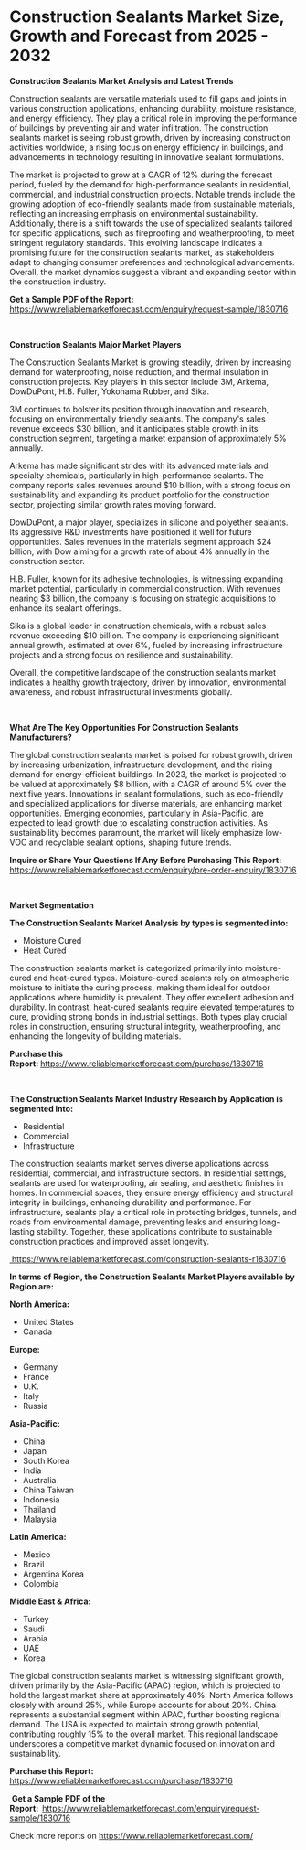 <p><h1>Construction Sealants Market Size, Growth and Forecast from 2025 - 2032</h1></p><p><strong>Construction Sealants Market Analysis and Latest Trends</strong></p>
<p><p>Construction sealants are versatile materials used to fill gaps and joints in various construction applications, enhancing durability, moisture resistance, and energy efficiency. They play a critical role in improving the performance of buildings by preventing air and water infiltration. The construction sealants market is seeing robust growth, driven by increasing construction activities worldwide, a rising focus on energy efficiency in buildings, and advancements in technology resulting in innovative sealant formulations.</p><p>The market is projected to grow at a CAGR of 12% during the forecast period, fueled by the demand for high-performance sealants in residential, commercial, and industrial construction projects. Notable trends include the growing adoption of eco-friendly sealants made from sustainable materials, reflecting an increasing emphasis on environmental sustainability. Additionally, there is a shift towards the use of specialized sealants tailored for specific applications, such as fireproofing and weatherproofing, to meet stringent regulatory standards. This evolving landscape indicates a promising future for the construction sealants market, as stakeholders adapt to changing consumer preferences and technological advancements. Overall, the market dynamics suggest a vibrant and expanding sector within the construction industry.</p></p>
<p><strong>Get a Sample PDF of the Report:&nbsp;</strong> <a href="https://www.reliablemarketforecast.com/enquiry/request-sample/1830716?utm_campaign=2307&utm_medium=2&utm_source=Github&utm_content=ia&utm_term=01042025&utm_id=construction-sealants">https://www.reliablemarketforecast.com/enquiry/request-sample/1830716</a></p>
<p>&nbsp;</p>
<p><strong>Construction Sealants Major Market Players</strong></p>
<p><p>The Construction Sealants Market is growing steadily, driven by increasing demand for waterproofing, noise reduction, and thermal insulation in construction projects. Key players in this sector include 3M, Arkema, DowDuPont, H.B. Fuller, Yokohama Rubber, and Sika. </p><p>3M continues to bolster its position through innovation and research, focusing on environmentally friendly sealants. The company's sales revenue exceeds $30 billion, and it anticipates stable growth in its construction segment, targeting a market expansion of approximately 5% annually.</p><p>Arkema has made significant strides with its advanced materials and specialty chemicals, particularly in high-performance sealants. The company reports sales revenues around $10 billion, with a strong focus on sustainability and expanding its product portfolio for the construction sector, projecting similar growth rates moving forward.</p><p>DowDuPont, a major player, specializes in silicone and polyether sealants. Its aggressive R&D investments have positioned it well for future opportunities. Sales revenues in the materials segment approach $24 billion, with Dow aiming for a growth rate of about 4% annually in the construction sector.</p><p>H.B. Fuller, known for its adhesive technologies, is witnessing expanding market potential, particularly in commercial construction. With revenues nearing $3 billion, the company is focusing on strategic acquisitions to enhance its sealant offerings.</p><p>Sika is a global leader in construction chemicals, with a robust sales revenue exceeding $10 billion. The company is experiencing significant annual growth, estimated at over 6%, fueled by increasing infrastructure projects and a strong focus on resilience and sustainability.</p><p>Overall, the competitive landscape of the construction sealants market indicates a healthy growth trajectory, driven by innovation, environmental awareness, and robust infrastructural investments globally.</p></p>
<p>&nbsp;</p>
<p><strong>What Are The Key Opportunities For Construction Sealants Manufacturers?</strong></p>
<p><p>The global construction sealants market is poised for robust growth, driven by increasing urbanization, infrastructure development, and the rising demand for energy-efficient buildings. In 2023, the market is projected to be valued at approximately $8 billion, with a CAGR of around 5% over the next five years. Innovations in sealant formulations, such as eco-friendly and specialized applications for diverse materials, are enhancing market opportunities. Emerging economies, particularly in Asia-Pacific, are expected to lead growth due to escalating construction activities. As sustainability becomes paramount, the market will likely emphasize low-VOC and recyclable sealant options, shaping future trends.</p></p>
<p><strong>Inquire or Share Your Questions If Any Before Purchasing This Report:</strong> <a href="https://www.reliablemarketforecast.com/enquiry/pre-order-enquiry/1830716?utm_campaign=2307&utm_medium=2&utm_source=Github&utm_content=ia&utm_term=01042025&utm_id=construction-sealants">https://www.reliablemarketforecast.com/enquiry/pre-order-enquiry/1830716</a></p>
<p>&nbsp;</p>
<p><strong>Market Segmentation</strong></p>
<p><strong>The Construction Sealants Market Analysis by types is segmented into:</strong></p>
<p><ul><li>Moisture Cured</li><li>Heat Cured</li></ul></p>
<p><p>The construction sealants market is categorized primarily into moisture-cured and heat-cured types. Moisture-cured sealants rely on atmospheric moisture to initiate the curing process, making them ideal for outdoor applications where humidity is prevalent. They offer excellent adhesion and durability. In contrast, heat-cured sealants require elevated temperatures to cure, providing strong bonds in industrial settings. Both types play crucial roles in construction, ensuring structural integrity, weatherproofing, and enhancing the longevity of building materials.</p></p>
<p><strong>Purchase this Report:&nbsp;</strong><a href="https://www.reliablemarketforecast.com/purchase/1830716?utm_campaign=2307&utm_medium=2&utm_source=Github&utm_content=ia&utm_term=01042025&utm_id=construction-sealants">https://www.reliablemarketforecast.com/purchase/1830716</a></p>
<p>&nbsp;</p>
<p><strong>The Construction Sealants Market Industry Research by Application is segmented into:</strong></p>
<p><ul><li>Residential</li><li>Commercial</li><li>Infrastructure</li></ul></p>
<p><p>The construction sealants market serves diverse applications across residential, commercial, and infrastructure sectors. In residential settings, sealants are used for waterproofing, air sealing, and aesthetic finishes in homes. In commercial spaces, they ensure energy efficiency and structural integrity in buildings, enhancing durability and performance. For infrastructure, sealants play a critical role in protecting bridges, tunnels, and roads from environmental damage, preventing leaks and ensuring long-lasting stability. Together, these applications contribute to sustainable construction practices and improved asset longevity.</p></p>
<p><a href="https://www.reliablemarketforecast.com/construction-sealants-r1830716?utm_campaign=2307&utm_medium=2&utm_source=Github&utm_content=ia&utm_term=01042025&utm_id=construction-sealants">&nbsp;https://www.reliablemarketforecast.com/construction-sealants-r1830716</a></p>
<p><strong>In terms of Region, the Construction Sealants Market Players available by Region are:</strong></p>
<p>
    <p> <strong> North America: </strong>
        <ul>
            <li>United States</li>
            <li>Canada</li>
        </ul>
        </p> 
    <p> <strong> Europe: </strong>
        <ul>
            <li>Germany</li>
            <li>France</li>
            <li>U.K.</li>
            <li>Italy</li>
            <li>Russia</li>
        </ul>
        </p> 
    <p> <strong> Asia-Pacific: </strong>
        <ul>
            <li>China</li>
            <li>Japan</li>
            <li>South Korea</li>
            <li>India</li>
            <li>Australia</li>
            <li>China Taiwan</li>
            <li>Indonesia</li>
            <li>Thailand</li>
            <li>Malaysia</li>
        </ul>
        </p> 
    <p> <strong> Latin America: </strong>
        <ul>
            <li>Mexico</li>
            <li>Brazil</li>
            <li>Argentina Korea</li>
            <li>Colombia</li>
        </ul>
        </p> 
    <p> <strong> Middle East & Africa: </strong>
        <ul>
            <li>Turkey</li>
            <li>Saudi</li>
            <li>Arabia</li>
            <li>UAE</li>
            <li>Korea</li>
        </ul>
    </p>
    </p>
<p><p>The global construction sealants market is witnessing significant growth, driven primarily by the Asia-Pacific (APAC) region, which is projected to hold the largest market share at approximately 40%. North America follows closely with around 25%, while Europe accounts for about 20%. China represents a substantial segment within APAC, further boosting regional demand. The USA is expected to maintain strong growth potential, contributing roughly 15% to the overall market. This regional landscape underscores a competitive market dynamic focused on innovation and sustainability.</p></p>
<p><strong>Purchase this Report: </strong><a href="https://www.reliablemarketforecast.com/purchase/1830716?utm_campaign=2307&utm_medium=2&utm_source=Github&utm_content=ia&utm_term=01042025&utm_id=construction-sealants">https://www.reliablemarketforecast.com/purchase/1830716</a></p>
<p>&nbsp;<strong>Get a Sample PDF of the Report:&nbsp;&nbsp;</strong><a href="https://www.reliablemarketforecast.com/enquiry/request-sample/1830716?utm_campaign=2307&utm_medium=2&utm_source=Github&utm_content=ia&utm_term=01042025&utm_id=construction-sealants">https://www.reliablemarketforecast.com/enquiry/request-sample/1830716</a></p>
<p><strong></strong></p>
<p>Check more reports on <a href="https://www.reliablemarketforecast.com/?utm_campaign=2307&utm_medium=2&utm_source=Github&utm_content=ia&utm_term=01042025&utm_id=construction-sealants">https://www.reliablemarketforecast.com/</a></p>